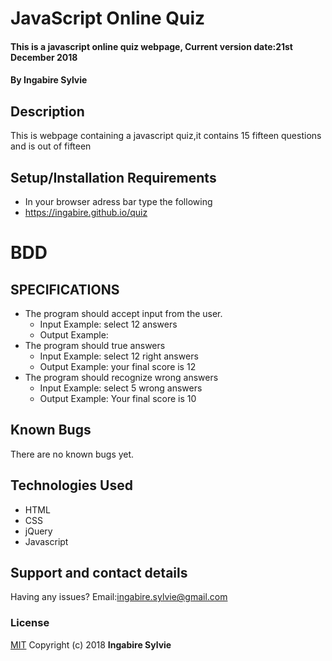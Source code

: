 # JavaScript Online Quiz
#### This is a javascript online quiz webpage, Current version date:21st December 2018
#### By **Ingabire Sylvie**
## Description
This is webpage containing a javascript quiz,it contains 15 fifteen questions and is out of fifteen
## Setup/Installation Requirements
* In your browser adress bar type the following
* https://ingabire.github.io/quiz
# BDD

## SPECIFICATIONS

* The program should accept input from the user.
    * Input Example: select 12 answers
    * Output Example: 
* The program should true answers
    * Input Example: select 12 right answers
    * Output Example: your final score is 12
* The program should recognize wrong answers
   * Input Example: select 5 wrong answers
    * Output Example: Your final score is 10


## Known Bugs
There are no known bugs yet.
## Technologies Used

*  HTML 
* CSS
* jQuery 
* Javascript 
## Support and contact details
Having any issues?
Email:ingabire.sylvie@gmail.com

### License
[MIT](https://choosealicense.com/licenses/mit/)
Copyright (c) 2018 **Ingabire Sylvie** 
